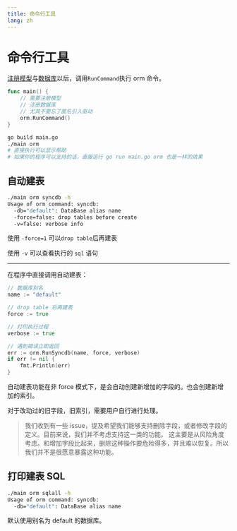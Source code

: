 ```yaml
---
title: 命令行工具
lang: zh
---
```


# 命令行工具

[注册模型](./model.md)与[数据库](./db.md)以后，调用`RunCommand`执行 orm 命令。

```go
func main() {
	// 需要注册模型
    // 注册数据库
    // 尤其不要忘了匿名引入驱动
	orm.RunCommand()
}
```

```bash
go build main.go
./main orm
# 直接执行可以显示帮助
# 如果你的程序可以支持的话，直接运行 go run main.go orm 也是一样的效果
```

## 自动建表

```bash
./main orm syncdb -h
Usage of orm command: syncdb:
  -db="default": DataBase alias name
  -force=false: drop tables before create
  -v=false: verbose info
```

使用 `-force=1` 可以`drop table`后再建表

使用 `-v` 可以查看执行的 `sql` 语句

---

在程序中直接调用自动建表：

```go
// 数据库别名
name := "default"

// drop table 后再建表
force := true

// 打印执行过程
verbose := true

// 遇到错误立即返回
err := orm.RunSyncdb(name, force, verbose)
if err != nil {
	fmt.Println(err)
}
```

自动建表功能在非 force 模式下，是会自动创建新增加的字段的。也会创建新增加的索引。

对于改动过的旧字段，旧索引，需要用户自行进行处理。

> 我们收到有一些 issue，提及希望我们能够支持删除字段，或者修改字段的定义。目前来说，我们并不考虑支持这一类的功能。
> 这主要是从风险角度考虑。和增加字段比起来，删除这种操作要危险得多，并且难以恢复。所以我们并不是很愿意暴露这种功能。

## 打印建表 SQL

```bash
./main orm sqlall -h
Usage of orm command: syncdb:
  -db="default": DataBase alias name
```

默认使用别名为 default 的数据库。
